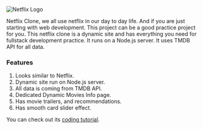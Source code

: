 <!-- ![Thumbnail]() -->

![Netflix Logo](github)

Netflix Clone, we all use netflix in our day to day life. And if you are just starting with web development. This project can be a good practice project for you. This netflix clone is a dynamic site and has everything you need for fullstack development practice. It runs on a Node.js server. It uses TMDB API for all data.

### Features

1. Looks similar to Netflix.
2. Dynamic site run on Node.js server.
3. All data is coming from TMDB API.
4. Dedicated Dynamic Movies Info page.
5. Has movie trailers, and recommendations.
6. Has smooth card slider effect.

You can check out its [coding tutorial](https:).
